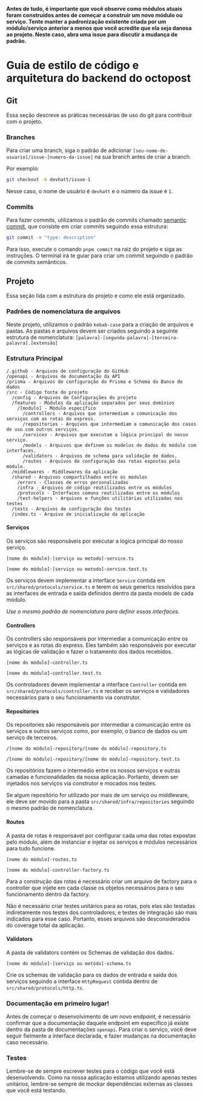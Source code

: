 **Antes de tudo, é importante que você observe como módulos atuais foram construídos
antes de começar a construir um novo módulo ou serviço. Tente manter a padronização existente
criada por um módulo/serviço anterior a menos que você acredite que ela seja danosa ao projeto.
Neste caso, abra uma issue para discutir a mudança de padrão.**

# Guia de estilo de código e arquitetura do backend do octopost

## Git

Essa seção descreve as práticas necessárias de uso do git para contribuir com o projeto.

### Branches

Para criar uma branch, siga o padrão de adicionar `[seu-nome-de-usuario]/issue-[numero-da-issue]` na sua branch antes de
criar a branch.

Por exemplo:

```bash
git checkout -b devhatt/issue-1
```

Nesse caso, o nome de usuário é `devhatt` e o número da issue é `1`.

### Commits

Para fazer commits, utilizamos o padrão de commits
chamado [semantic commit](https://www.conventionalcommits.org/en/v1.0.0/), que consiste em criar commits seguindo essa
estrutura:

```bash
git commit -m "type: description"
```

Para isso, execute o comando `pnpm commit` na raiz do projeto e siga as instruções.
O terminal irá te guiar para criar um commit seguindo o padrão de commits semânticos.

## Projeto

Essa seção lida com a estrutura do projeto e como ele está organizado.

### Padrões de nomenclatura de arquivos

Neste projeto, utilizamos o padrão `kebab-case` para a criação de arquivos e pastas.
As pastas e arquivos devem ser criados seguindo a seguinte estrutura de nomenclatura:
`[palavra]-[segunda-palavra]-[terceira-palavra].[extensão]`

### Estrutura Principal

```
/.github - Arquivos de configuração do GitHub
/openapi - Arquivos de documentação da API
/prisma - Arquivos de configuração do Prisma e Schema do Banco de dados
/src - Código fonte do projeto
  /config - Arquivos de Configurações do projeto
  /features - Módulos da aplicação separados por seus domínios
    /[modulo] - Módulo específico
      /controllers - Arquivos que intermediam a comunicação dos serviços com as rotas do express.
      /repositories - Arquivos que intermediam a comunicação dos casos de uso com outros serviços.
      /services - Arquivos que executam a lógica principal do nosso serviço.
      /models - Arquivos que definem os modelos de dados do módulo com interfaces.
      /validators - Arquivos de schema para validação de dados.
      /routes - Arquivos de configuração das rotas expostas pelo módulo.
  /middlewares - Middlewares da aplicação
  /shared - Arquivos compartilhados entre os módulos
    /errors - Classes de erros personalizadas
    /infra - Arquivos de código reutilizados entre os módulos
    /protocols - Interfaces comuns reutilizadas entre os módulos
    /test-helpers - Arquivos e funções utilitárias utilizadas nos testes
  /tests - Arquivos de configuração dos testes
  /index.ts - Arquivo de inicialização da aplicação
```

#### Serviços

Os serviços são responsáveis por executar a lógica principal do nosso serviço.

`[nome do módulo]-[serviço ou metodo]-service.ts`

`[nome do módulo]-[serviço ou metodo]-service.test.ts`

Os serviços devem implementar a interface `Service` contida em `src/shared/protocols/service.ts` e
terem os seus generics resolvidos para as interfaces de entrada e saída definidos dentro da pasta models de cada módulo.

*Use o mesmo padrão de nomenclatura para definir essas interfaces.*

#### Controllers

Os controllers são responsáveis por intermediar a comunicação entre os serviços e as rotas do express.
Eles também são responsáveis por executar as lógicas de validação e fazer o tratamento dos dados recebidos.

`[nome do módulo]-controller.ts`

`[nome do módulo]-controller.test.ts`

Os controladores devem implementar a interface `Controller` contida em `src/shared/protocols/controller.ts` e
receber os serviços e validadores necessários para o seu funcionamento via construtor.

#### Repositories

Os repositories são responsáveis por intermediar a comunicação entre os serviços e outros serviços como, por exemplo,
o banco de dados ou um serviço de terceiros.

`/[nome do módulo]-repository/[nome do módulo]-repository.ts`

`/[nome do módulo]-repository/[nome do módulo]-repository.test.ts`

Os repositórios fazem o intermédio entre os nossos serviços e outras camadas e funcionalidades da nossa aplicação.
Portanto, devem ser injetados nos serviços via construtor e mocados nos testes.

Se algum repositório for utilizado por mais de um serviço ou middleware, ele deve ser movido para a
pasta `src/shared/infra/repositories` seguindo o mesmo padrão de nomenclatura.

#### Routes

A pasta de rotas é responsável por configurar cada uma das rotas expostas pelo módulo,
além de instanciar e injetar os serviços e módulos necessários para tudo funcione.

`[nome do módulo]-routes.ts`

`[nome do módulo]-controller-factory.ts`

Para a construção das rotas é necessário criar um arquivo de factory para o controller que injete em cada classe
os objetos necessários para o seu funcionamento dentro da factory.

Não é necessário criar testes unitários para as rotas, pois elas são testadas indiretamente nos testes dos
controladores,
e testes de integração são mais indicados para esse caso. Portanto, esses arquivos são desconsiderados do coverage total
da aplicação.

#### Validators

A pasta de validators contém os Schemas de validação dos dados.

`[nome do módulo]-[serviço ou metódo]-schema.ts`

Crie os schemas de validação para os dados de entrada e saída dos serviços seguindo a interface
`HttpRequest` contida dentro de `src/shared/protocols/http.ts`.

### Documentação em primeiro lugar!

Antes de começar o desenvolvimento de um novo endpoint, é necessário
confirmar que a documentação daquele endpoint em específico já existe dentro da
pasta de documentações `openapi`. Para criar o serviço, você deve seguir fielmente a interface
declarada, e fazer mudanças na documentação caso necessário.

### Testes

Lembre-se de sempre escrever testes para o código que você está desenvolvendo.
Como na nossa aplicação estamos utilizando apenas testes unitários, lembre-se sempre
de mockar dependências externas as classes que você está testando.